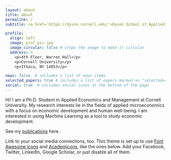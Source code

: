 ```yaml
---
layout: about
title: about
permalink: /
subtitle: <a href='https://dyson.cornell.edu/'>Dyson School of Applied Economics and Management</a>.

profile:
  align: left
  image: prof_pic.jpg
  image_circular: false # crops the image to make it circular
  address: >
    <p>4th Floor, Warren Hall</p>
    <p>Cornell University</p>
    <p>Ithaca, NY 14853</p>

news: false  # includes a list of news items
selected_papers: true # includes a list of papers marked as "selected={true}"
social: true  # includes social icons at the bottom of the page
---
```


Hi! I am a Ph.D. Student in Applied Economics and Management at Cornell University.
My research interests lie in the fields of applied microeconomics with a focus on economic development and human well-being. I am interested in using Machine Learning as a tool to study economic development. 

See my [publications](/al-folio/publications/) here.

Link to your social media connections, too. This theme is set up to use [Font Awesome icons](http://fortawesome.github.io/Font-Awesome/) and [Academicons](https://jpswalsh.github.io/academicons/), like the ones below. Add your Facebook, Twitter, LinkedIn, Google Scholar, or just disable all of them.

